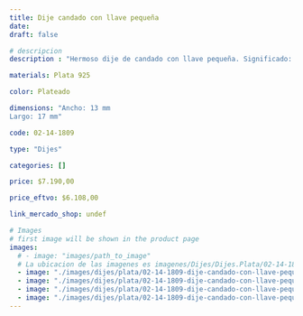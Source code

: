 ```yaml
---
title: Dije candado con llave pequeña
date: 
draft: false

# descripcion
description : "Hermoso dije de candado con llave pequeña. Significado: símbolo de larga vida, buena salud y felicidad."

materials: Plata 925

color: Plateado

dimensions: "Ancho: 13 mm 
Largo: 17 mm"

code: 02-14-1809

type: "Dijes"

categories: []

price: $7.190,00

price_eftvo: $6.108,00

link_mercado_shop: undef

# Images
# first image will be shown in the product page
images:
  # - image: "images/path_to_image"
  # La ubicacion de las imagenes es imagenes/Dijes/Dijes.Plata/02-14-1809-dije-candado-con-llave-pequenia
  - image: "./images/dijes/plata/02-14-1809-dije-candado-con-llave-pequenia_a.jpg"
  - image: "./images/dijes/plata/02-14-1809-dije-candado-con-llave-pequenia_b.jpg"
  - image: "./images/dijes/plata/02-14-1809-dije-candado-con-llave-pequenia_c.jpg"
  - image: "./images/dijes/plata/02-14-1809-dije-candado-con-llave-pequenia_d.jpg"
---
```

